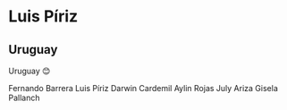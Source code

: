 # **Luis Píriz**

## Uruguay

Uruguay 😊

Fernando Barrera
Luis Píriz
Darwin Cardemil
Aylin Rojas
July Ariza
Gisela Pallanch
